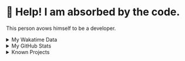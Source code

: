 # 🥺 Help! I am absorbed by the code. 

This person avows himself to be a developer.

<details>

<summary>My Wakatime Data</summary>

<!--START_SECTION:waka-->
![Lines of code](https://img.shields.io/badge/From%20Hello%20World%20I%27ve%20Written-8.8%20million%20lines%20of%20code-blue)

**🐱 My GitHub Data** 

> 📦 759.0 kB Used in GitHub's Storage 
 > 
> 🏆 84 Contributions in the Year 2024
 > 
> 🚫 Not Opted to Hire
 > 
> 📜 86 Public Repositories 
 > 
> 🔑 26 Private Repositories 
 > 
**I'm an Early 🐤** 

```text
🌞 Morning                1799 commits        ██████░░░░░░░░░░░░░░░░░░░   24.48 % 
🌆 Daytime                3034 commits        ██████████░░░░░░░░░░░░░░░   41.28 % 
🌃 Evening                2446 commits        ████████░░░░░░░░░░░░░░░░░   33.28 % 
🌙 Night                  70 commits          ░░░░░░░░░░░░░░░░░░░░░░░░░   00.95 % 
```
📅 **I'm Most Productive on Wednesday** 

```text
Monday                   848 commits         ███░░░░░░░░░░░░░░░░░░░░░░   11.54 % 
Tuesday                  1244 commits        ████░░░░░░░░░░░░░░░░░░░░░   16.93 % 
Wednesday                1308 commits        ████░░░░░░░░░░░░░░░░░░░░░   17.80 % 
Thursday                 1037 commits        ████░░░░░░░░░░░░░░░░░░░░░   14.11 % 
Friday                   1106 commits        ████░░░░░░░░░░░░░░░░░░░░░   15.05 % 
Saturday                 971 commits         ███░░░░░░░░░░░░░░░░░░░░░░   13.21 % 
Sunday                   835 commits         ███░░░░░░░░░░░░░░░░░░░░░░   11.36 % 
```


**I Mostly Code in Go** 

```text
Python                   22 repos            ██████░░░░░░░░░░░░░░░░░░░   22.22 % 
TeX                      6 repos             ██░░░░░░░░░░░░░░░░░░░░░░░   06.06 % 
Swift                    3 repos             █░░░░░░░░░░░░░░░░░░░░░░░░   03.03 % 
Shell                    2 repos             █░░░░░░░░░░░░░░░░░░░░░░░░   02.02 % 
Rust                     2 repos             █░░░░░░░░░░░░░░░░░░░░░░░░   02.02 % 
```




 Last Updated on 12/01/2024 01:19:02 UTC
<!--END_SECTION:waka-->

</details>

<details>
 
 <summary>My GitHub Stats</summary>

[![CDFMLR's github stats](https://github-readme-stats.vercel.app/api?username=cdfmlr&count_private=true&show_icons=true)](https://github.com/anuraghazra/github-readme-stats)
 
</details>

<details>

<summary>Known Projects</summary>

[![Star History Chart](https://api.star-history.com/svg?repos=cdfmlr/pyflowchart,cdfmlr/muvtuber,cdfmlr/crud,cdfmlr/murecom-verse-1,cdfmlr/murecom-intro&type=Date)](https://star-history.com/#cdfmlr/pyflowchart&cdfmlr/muvtuber&cdfmlr/crud&cdfmlr/murecom-verse-1&cdfmlr/murecom-intro&Date)

 </details>

